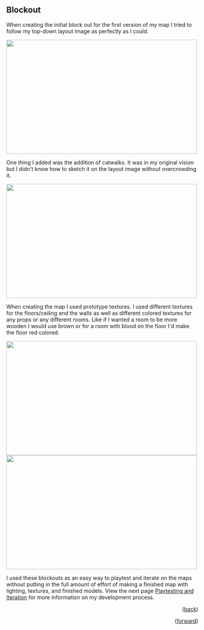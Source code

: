 ## Blockout

When creating the initial block out for the first version of my map I tried to follow my top-down layout image as perfectly as I could. 

<img src="https://cdn.discordapp.com/attachments/885551638356570112/1301273036443484234/image.png?ex=6723e074&is=67228ef4&hm=c513de3bc2387df7f826a160b8c727e07737cea7e4ad07f902924d685406b7a4&" width="500" height="300">

One thing I added was the addition of catwalks. It was in my original vision but I didn't know how to sketch it on the layout image without overcrowding it. 

<img src="https://cdn.discordapp.com/attachments/885551638356570112/1300961084349354025/image.png?ex=6722bded&is=67216c6d&hm=627fb5d0e4a6aa812f68a7c7e96d0622e8b19dbaac7ac136c6140ef7412af5d1&" width="500" height="300">

When creating the map I used prototype textures. I used different textures for the floors/ceiling and the walls as well as different colored textures for any props or any different rooms. Like if I wanted a room to be more wooden I would use brown or for a room with blood on the floor I'd make the floor red colored.

<img src="https://cdn.discordapp.com/attachments/885551638356570112/1301273631879336059/image.png?ex=6723e102&is=67228f82&hm=e245df93cbc3861cd246ef1bc03c962167978b30090c070a1ba2bc24f66941af&" width="500" height="300"> <img src="https://cdn.discordapp.com/attachments/885551638356570112/1301273792164794410/image.png?ex=6723e128&is=67228fa8&hm=79b21cf64a85774c2e1a9d596a32b217f0f6ff848d0244f8967bc8226aac2cd9&" width="500" height="300">

I used these blockouts as an easy way to playtest and iterate on the maps without putting in the full amount of effort of making a finished map with lighting, textures, and finished models. View the next page [Playtesting and Iteration](playtesting-and-iteration.md) for more information on my development process.
<p align="right">(<a href="preproduction.md">back</a>)</p>
<p align="right">(<a href="playtesting-and-iteration.md">forward</a>)</p>
